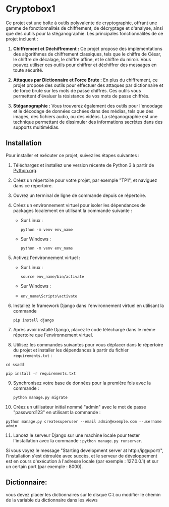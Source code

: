# Cryptobox1

Ce projet est une boîte à outils polyvalente de cryptographie, offrant une gamme de fonctionnalités de chiffrement, de décryptage et d'analyse, ainsi que des outils pour la stéganographie. Les principales fonctionnalités de ce projet incluent :

1. **Chiffrement et Déchiffrement :** Ce projet propose des implémentations des algorithmes de chiffrement classiques, tels que le chiffre de César, le chiffre de décalage, le chiffre affine, et le chiffre du miroir. Vous pouvez utiliser ces outils pour chiffrer et déchiffrer des messages en toute sécurité.

2. **Attaques par Dictionnaire et Force Brute :** En plus du chiffrement, ce projet propose des outils pour effectuer des attaques par dictionnaire et de force brute sur les mots de passe chiffrés. Ces outils vous permettent d'évaluer la résistance de vos mots de passe chiffrés.

3. **Stéganographie :** Vous trouverez également des outils pour l'encodage et le décodage de données cachées dans des médias, tels que des images, des fichiers audio, ou des vidéos. La stéganographie est une technique permettant de dissimuler des informations secrètes dans des supports multimédias.

## Installation

Pour installer et exécuter ce projet, suivez les étapes suivantes :

1. Téléchargez et installez une version récente de Python 3 à partir de [Python.org](https://www.python.org/downloads/).

2. Créez un répertoire pour votre projet, par exemple "TP1", et naviguez dans ce répertoire.

3. Ouvrez un terminal de ligne de commande depuis ce répertoire.

4. Créez un environnement virtuel pour isoler les dépendances de packages localement en utilisant la commande suivante :
   - Sur Linux :
      ```
     python -m venv env_name
     ```
   - Sur Windows :
     ```
     python -m venv env_name
     ```

5. Activez l'environnement virtuel :
   - Sur Linux :
     ```
     source env_name/bin/activate
     ```
   - Sur Windows :
   - ```
     env_name\Scripts\activate
     ```

6. Installez le framework Django dans l'environnement virtuel en utilisant la commande
   ```
   pip install django
   ```

7. Après avoir installé Django, placez le code téléchargé dans le même répertoire que l'environnement virtuel.

8. Utilisez les commandes suivantes pour vous déplacer dans le répertoire du projet et installer les dépendances à partir du fichier `requirements.txt` :
 ```
cd ssadd
```
 ```
 pip install -r requirements.txt
```


9. Synchronisez votre base de données pour la première fois avec la commande :
    ```
    python manage.py migrate
    ```
10. Créez un utilisateur initial nommé "admin" avec le mot de passe "password123" en utilisant la commande :
 ```
 python manage.py createsuperuser --email admin@exemple.com --username admin
 ```

11. Lancez le serveur Django sur une machine locale pour tester l'installation avec la commande : `python manage.py runserver`.

Si vous voyez le message "Starting development server at http://ip@:port/", l'installation s'est déroulée avec succès, et le serveur de développement est en cours d'exécution à l'adresse locale (par exemple : 127.0.0.1) et sur un certain port (par exemple : 8000).
## Dictionnaire:
vous devez placer les dictionnaires sur le disque C:\ ou modifier le chemin de la variable du dictionnaire dans les views 
